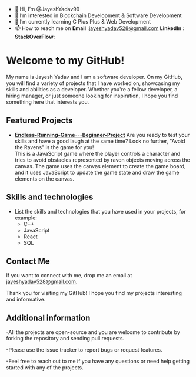 - 👋 Hi, I’m @JayeshYadav99
- 👀 I’m interested in Blockchain Development & Software Development
- 🌱 I’m currently learning C Plus Plus & Web Development
- 📫 How to reach me on ****Email**** :jayeshyadav528@gmail.com
                         **LinkedIn** :
                         **StackOverFlow**:
<!---
JayeshYadav99/JayeshYadav99 is a ✨ special ✨ repository because its `README.md` (this file) appears on your GitHub profile.
You can click the Preview link to take a look at your changes.
--->
# Welcome to my GitHub!

My name is Jayesh Yadav and I am a software developer. On my GitHub, you will find a variety of projects that I have worked on, showcasing my skills and abilities as a developer. Whether you're a fellow developer, a hiring manager, or just someone looking for inspiration, I hope you find something here that interests you.

## Featured Projects
- **[Endless-Running-Game---Beginner-Project](https://github.com/JayeshYadav99/Endless-Running-Game---Beginner-Project)** Are you ready to test your skills and have a good laugh at the same time? Look no further, "Avoid the Ravens" is the game for you!  
This is a JavaScript game where the player controls a character and tries to avoid obstacles represented by raven objects moving across the canvas. The game uses the canvas element to create the game board, and it uses JavaScript to update the game state and draw the game elements on the canvas.

## Skills and technologies
- List the skills and technologies that you have used in your projects, for example:
  - C++
  - JavaScript
  - React
  - SQL


## Contact Me
If you want to connect with me, drop me an email at jayeshyadav528@gmail.com.

Thank you for visiting my GitHub! I hope you find my projects interesting and  informative.

## Additional information
-All the projects are open-source and you are welcome to contribute by forking the repository and sending pull requests.

-Please use the issue tracker to report bugs or request features.

-Feel free to reach out to me if you have any questions or need help getting started with any of the projects.

